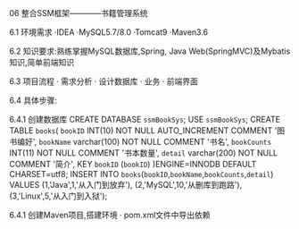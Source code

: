 06 整合SSM框架————书籍管理系统

6.1 环境需求
·IDEA
·MySQL5.7/8.0
·Tomcat9
·Maven3.6

6.2 知识要求:熟练掌握MySQL数据库,Spring, Java Web(SpringMVC)及Mybatis知识,简单前端知识

6.3 项目流程
· 需求分析
· 设计数据库
· 业务
· 前端界面

6.4 具体步骤:

6.4.1 创建数据库
CREATE DATABASE `ssmBookSys`;
USE `ssmBookSys`;
CREATE TABLE `books`(
	`bookID` INT(10) NOT NULL AUTO_INCREMENT COMMENT '图书编好',
	`bookName` varchar(100) NOT NULL COMMENT '书名',
	`bookCounts` INT(11) NOT NULL COMMENT '书本数量',
	`detail` varchar(200) NOT NULL COMMENT '简介',
	KEY `bookID` (`bookID`)
)ENGINE=INNODB DEFAULT CHARSET=utf8;
INSERT INTO `books`(`bookID`,`bookName`,`bookCounts`,`detail`) VALUES
(1,'Java',1,'从入门到放弃'),
(2,'MySQL',10,'从删库到跑路'),
(3,'Linux',5,'从入门到入狱');

6.4.1 创建Maven项目,搭建环境
· pom.xml文件中导出依赖
